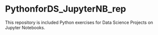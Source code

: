 # PythonforDS_JupyterNB_rep
This repository is included Python exercises for Data Science Projects on Jupyter Notebooks.
